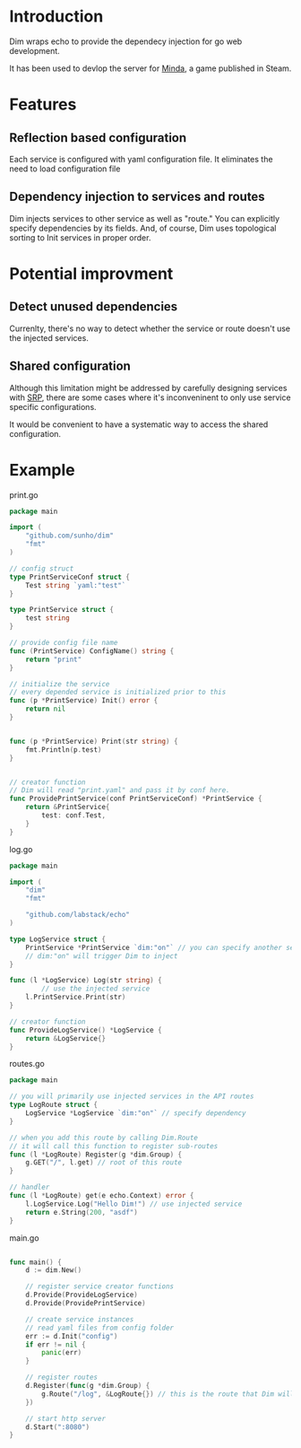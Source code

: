 # Introduction

Dim wraps echo to provide the dependecy injection for go web development.

It has been used to devlop the server for [Minda](https://github.com/sdbx/minda), a game published in Steam.

# Features

## Reflection based configuration

Each service is configured with yaml configuration file. It eliminates the need to load configuration file 

## Dependency injection to services and routes

Dim injects services to other service as well as "route." You can explicitly specify dependencies by its fields. And, of course, Dim uses topological sorting to Init services in proper order.

# Potential improvment

## Detect unused dependencies

Currenlty, there's no way to detect whether the service or route doesn't use the injected services.

## Shared configuration

Although this limitation might be addressed by carefully designing services with [SRP](https://en.wikipedia.org/wiki/Single-responsibility_principle), there are some cases where it's inconveninent to only use service specific configurations.

It would be convenient to have a systematic way to access the shared configuration.

# Example

print.go
```go
package main

import (
	"github.com/sunho/dim"
	"fmt"
)

// config struct
type PrintServiceConf struct {
	Test string `yaml:"test"`
}

type PrintService struct {
	test string
}

// provide config file name
func (PrintService) ConfigName() string {
	return "print"
}

// initialize the service 
// every depended service is initialized prior to this
func (p *PrintService) Init() error {
	return nil
}


func (p *PrintService) Print(str string) {
	fmt.Println(p.test)
}


// creator function
// Dim will read "print.yaml" and pass it by conf here.
func ProvidePrintService(conf PrintServiceConf) *PrintService {
	return &PrintService{
		test: conf.Test,
	}
}
```

log.go
```go
package main

import (
	"dim"
	"fmt"

	"github.com/labstack/echo"
)

type LogService struct {
    PrintService *PrintService `dim:"on"` // you can specify another service as dependency
    // dim:"on" will trigger Dim to inject
}

func (l *LogService) Log(str string) {
    	// use the injected service
	l.PrintService.Print(str)
}

// creator function
func ProvideLogService() *LogService {
	return &LogService{}
}

```

routes.go
```go
package main

// you will primarily use injected services in the API routes
type LogRoute struct {
	LogService *LogService `dim:"on"` // specify dependency
}

// when you add this route by calling Dim.Route
// it will call this function to register sub-routes
func (l *LogRoute) Register(g *dim.Group) {
	g.GET("/", l.get) // root of this route
}

// handler
func (l *LogRoute) get(e echo.Context) error {
	l.LogService.Log("Hello Dim!") // use injected service
	return e.String(200, "asdf")
}
```

main.go
```go

func main() {
    d := dim.New()

    // register service creator functions
    d.Provide(ProvideLogService)
    d.Provide(ProvidePrintService)

    // create service instances
    // read yaml files from config folder 
    err := d.Init("config")
    if err != nil {
    	panic(err)
    }

    // register routes
    d.Register(func(g *dim.Group) {
    	g.Route("/log", &LogRoute{}) // this is the route that Dim will inject dependencies into
    })

    // start http server
    d.Start(":8080")
}
```

